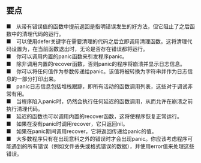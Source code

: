 ## 要点  

■　从带有错误值的函数中提前返回是指明错误发生的好方法，但它阻止了之后函数中的清理代码的运行。  
■　可以使用defer关键字在需要清理的代码之后立即调用清理函数。这将清理代码设置为，在当前函数退出时，无论是否存在错误都将运行。  
■　你可以调用内置的panic函数来引发程序panic。  
■　除非调用内置的recover函数，否则panic的程序将崩溃并显示日志信息。  
■　你可以将任何值作为参数传递给panic。该值将被转换为字符串并作为日志信息的一部分打印出来。  
■　panic日志信息包括堆栈跟踪，即所有活动的函数调用列表，这些对于调试非常有用。  
■　当程序陷入panic时，仍然会执行任何延迟的函数调用，从而允许在崩溃之前执行清理代码。  
■　延迟的函数也可以调用内置的recover函数，这将使程序恢复正常运行。  
■　如果在没有panic时调用recover，它只返回nil。  
■　如果在panic期间调用recover，它将返回传递给panic的值。  
■　大多数程序只有在出现意料之外的错误时才会出现panic。你应该考虑程序可能遇到的所有错误（例如文件丢失或格式错误的数据），并使用error值来处理这些错误。